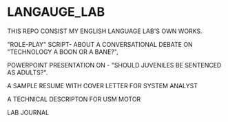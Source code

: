 # LANGAUGE_LAB
THIS REPO CONSIST MY ENGLISH LANGUAGE LAB'S OWN WORKS.

"ROLE-PLAY" SCRIPT- ABOUT A CONVERSATIONAL DEBATE ON "TECHNOLOGY A BOON OR A BANE?",

POWERPOINT PRESENTATION ON - "SHOULD JUVENILES BE SENTENCED AS ADULTS?".

A SAMPLE RESUME WITH COVER LETTER FOR SYSTEM ANALYST

A TECHNICAL DESCRIPTON FOR USM MOTOR

LAB JOURNAL 
